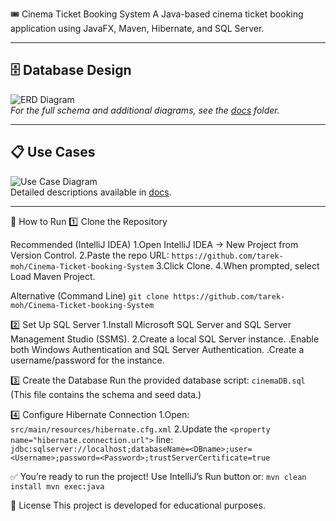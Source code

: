 🎟️ Cinema Ticket Booking System
A Java-based cinema ticket booking application using JavaFX, Maven, Hibernate, and SQL Server.

---

## 🗄 Database Design
![ERD Diagram](docs/ERD.png)  
*For the full schema and additional diagrams, see the [docs](docs/) folder.*

---

## 📋 Use Cases
![Use Case Diagram](docs/UseCase.png)  
Detailed descriptions available in [docs](docs/).

---

🚀 How to Run
1️⃣ Clone the Repository


Recommended (IntelliJ IDEA)
1.Open IntelliJ IDEA → New Project from Version Control.
2.Paste the repo URL:
  `https://github.com/tarek-moh/Cinema-Ticket-booking-System`
3.Click Clone.
4.When prompted, select Load Maven Project.

Alternative (Command Line)
`git clone https://github.com/tarek-moh/Cinema-Ticket-booking-System`

2️⃣ Set Up SQL Server
1.Install Microsoft SQL Server and SQL Server Management Studio (SSMS).
2.Create a local SQL Server instance.
  .Enable both Windows Authentication and SQL Server Authentication.
  .Create a username/password for the instance.

3️⃣ Create the Database
Run the provided database script:
`cinemaDB.sql`
(This file contains the schema and seed data.)

4️⃣ Configure Hibernate Connection
1.Open:
  `src/main/resources/hibernate.cfg.xml`
2.Update the `<property name="hibernate.connection.url">` line:
  `jdbc:sqlserver://localhost;databaseName=<DBname>;user=<Username>;password=<Password>;trustServerCertificate=true`
  
✅ You’re ready to run the project!
Use IntelliJ’s Run button or:
  `mvn clean install
   mvn exec:java`

📜 License
This project is developed for educational purposes.
  
